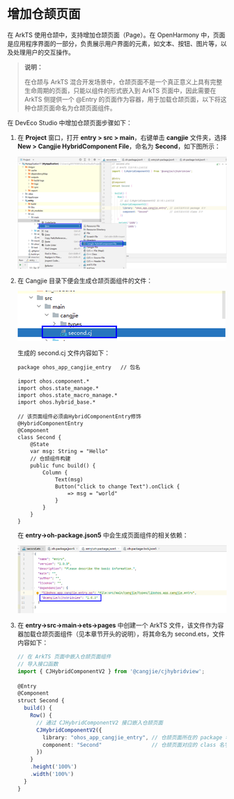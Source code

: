 # 增加仓颉页面

在 ArkTS 使用仓颉中，支持增加仓颉页面（Page）。在 OpenHarmony 中，页面是应用程序界面的一部分，负责展示用户界面的元素，如文本、按钮、图片等，以及处理用户的交互操作。

> **说明：**
>
> 在仓颉与 ArkTS 混合开发场景中，仓颉页面不是一个真正意义上具有完整生命周期的页面，只能以组件的形式嵌入到 ArkTS 页面中，因此需要在 ArkTS 侧提供一个 @Entry 的页面作为容器，用于加载仓颉页面，以下将这种仓颉页面命名为仓颉页面组件。

在 DevEco Studio 中增加仓颉页面步骤如下：

1. 在 **Project** 窗口，打开 **entry > src > main**，右键单击 **cangjie** 文件夹，选择 **New > Cangjie HybridComponent File**，命名为 **Second**，如下图所示：

   ![image-20250415101819817](../../figures/add_cangjie_page_1.png)

2. 在 Cangjie 目录下便会生成仓颉页面组件的文件：

   ![image-20250415102758546](../../figures/add_cangjie_page_2.png)

   生成的 second.cj 文件内容如下：

   ```cangjie
   package ohos_app_cangjie_entry   // 包名

   import ohos.component.*
   import ohos.state_manage.*
   import ohos.state_macro_manage.*
   import ohos.hybrid_base.*

   // 该页面组件必须由HybridComponentEntry修饰
   @HybridComponentEntry
   @Component
   class Second {
       @State
       var msg: String = "Hello"
       // 仓颉组件构建
       public func build() {
           Column {
               Text(msg)
               Button("click to change Text").onClick {
                   => msg = "world"
               }
           }
       }
   }
   ```

   在 **entry->oh-package.json5** 中会生成页面组件的相关依赖：

   ![image-20250415105651058](../../figures/add_cangjie_page_3.png)

3. 在  **entry->src->main->ets->pages** 中创建一个 ArkTS 文件，该文件作为容器加载仓颉页面组件（见本章节开头的说明），将其命名为 second.ets，文件内容如下：

   ```ts
   // 在 ArkTS 页面中嵌入仓颉页面组件
   // 导入接口函数
   import { CJHybridComponentV2 } from '@cangjie/cjhybridview';

   @Entry
   @Component
   struct Second {
     build() {
       Row() {
         // 通过 CJHybridComponentV2 接口嵌入仓颉页面
         CJHybridComponentV2({
           library: "ohos_app_cangjie_entry", // 仓颉页面所在的 package 名字
           component: "Second"                // 仓颉页面对应的 class 名字
         })
       }
       .height('100%')
       .width('100%')
     }
   }
   ```
